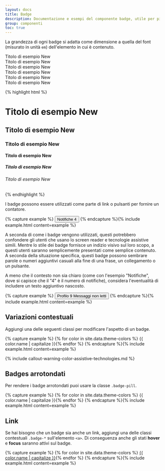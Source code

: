 ```yaml
---
layout: docs
title: Badge
description: Documentazione e esempi del componente badge, utile per piccoli contatori e etichette.
group: componenti
toc: true
---
```


La grandezza di ogni badge si adatta come dimensione a quella del font (misurato in unità `em`) dell'elemento in cui è contenuto.

<div class="bd-example">
<div class="h1">Titolo di esempio <span class="badge badge-secondary">New</span></div>
<div class="h2">Titolo di esempio <span class="badge badge-secondary">New</span></div>
<div class="h3">Titolo di esempio <span class="badge badge-secondary">New</span></div>
<div class="h4">Titolo di esempio <span class="badge badge-secondary">New</span></div>
<div class="h5">Titolo di esempio <span class="badge badge-secondary">New</span></div>
<div class="h6">Titolo di esempio <span class="badge badge-secondary">New</span></div>
</div>

{% highlight html %}
<h1>Titolo di esempio <span class="badge badge-secondary">New</span></h1>
<h2>Titolo di esempio <span class="badge badge-secondary">New</span></h2>
<h3>Titolo di esempio <span class="badge badge-secondary">New</span></h3>
<h4>Titolo di esempio <span class="badge badge-secondary">New</span></h4>
<h5>Titolo di esempio <span class="badge badge-secondary">New</span></h5>
<h6>Titolo di esempio <span class="badge badge-secondary">New</span></h6>
{% endhighlight %}

I badge possono essere utilizzati come parte di link o pulsanti per fornire un contatore.

{% capture example %}
<button type="button" class="btn btn-primary">
  Notifiche <span class="badge badge-light">4</span>
</button>
{% endcapture %}{% include example.html content=example %}

A seconda di come i badge vengono utilizzati, questi potrebbero confondere gli utenti che usano lo screen reader e tecnologie assistive simili. Mentre lo stile dei badge fornisce un indizio visivo sul loro scopo, a questi utenti saranno semplicemente presentati come semplice contenuto. A seconda della situazione specifica, questi badge possono sembrare parole o numeri aggiuntivi casuali alla fine di una frase, un collegamento o un pulsante.

A meno che il contesto non sia chiaro (come con l'esempio "Notifiche", dove si capisce che il "4" è il numero di notifiche), considera l'eventualità di includere un testo aggiuntivo nascosto.

{% capture example %}
<button type="button" class="btn btn-primary">
  Profilo <span class="badge badge-light">9</span>
  <span class="sr-only">Messaggi non letti</span>
</button>
{% endcapture %}{% include example.html content=example %}

## Variazioni contestuali

Aggiungi una delle seguenti classi per modificare l'aspetto di un badge.

{% capture example %}
{% for color in site.data.theme-colors %}
<span class="badge badge-{{ color.name }}">{{ color.name | capitalize }}</span>{% endfor %}
{% endcapture %}{% include example.html content=example %}

{% include callout-warning-color-assistive-technologies.md %}

## Badges arrotondati

Per rendere i badge arrotondati puoi usare la classe `.badge-pill`.

{% capture example %}
{% for color in site.data.theme-colors %}
<span class="badge badge-pill badge-{{ color.name }}">{{ color.name | capitalize }}</span>{% endfor %}
{% endcapture %}{% include example.html content=example %}

## Link

Se hai bisogno che un badge sia anche un link, aggiungi una delle classi contestuali `.badge-*` sull'elemento `<a>`. Di conseguenza anche gli stati **hover** e **focus** saranno attivi sul badge.

{% capture example %}
{% for color in site.data.theme-colors %}
<a href="#" class="badge badge-{{ color.name }}">{{ color.name | capitalize }}</a>{% endfor %}
{% endcapture %}{% include example.html content=example %}
